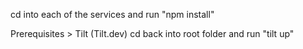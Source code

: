 cd into each of the services and run "npm install"

Prerequisites > Tilt (Tilt.dev)
cd back into root folder and run "tilt up"
